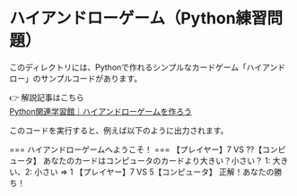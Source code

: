 # ハイアンドローゲーム（Python練習問題）

このディレクトリには、Pythonで作れるシンプルなカードゲーム「ハイアンドロー」のサンプルコードがあります。

👉 解説記事はこちら  
[Python関連学習館｜ハイアンドローゲームを作ろう](https://programming-mondai.com/top/python_top/l2-s1)

このコードを実行すると、例えば以下のように出力されます。

=== ハイアンドローゲームへようこそ！ ===
【プレイヤー】7 VS ??【コンピュータ】
あなたのカードはコンピュータのカードより大きい？小さい？
1: 大きい、2: 小さい
⇒ 1
【プレイヤー】7 VS 5【コンピュータ】
正解！あなたの勝ち！
